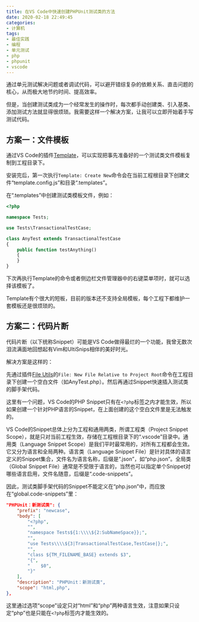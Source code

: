 ```yaml
---
title: 在VS Code中快速创建PHPUnit测试类的方法
date: 2020-02-18 22:49:45
categories:
- 计算机
tags:
- 最佳实践
- 编程
- 单元测试
- php
- phpunit
- vscode
---
```


通过单元测试解决问题或者调试代码，可以避开错综复杂的依赖关系、直击问题的核心，从而极大地节约时间、提高效率。

但是，当创建测试类成为一个经常发生的操作时，每次都手动创建类、引入基类、添加测试方法就显得很烦琐。我需要这样一个解决方案，让我可以立即开始着手写测试代码。

<!-- more -->

## 方案一：文件模板

通过VS Code的插件[Template](https://marketplace.visualstudio.com/items?itemName=yongwoo.template)，可以实现把事先准备好的一个测试类文件模板复制到工程目录下。

安装完后，第一次执行`Template: Create New`命令会在当前工程根目录下创建文件“template.config.js”和目录“.templates”。

在“.templates”中创建测试类模板文件，例如：

```php
<?php

namespace Tests;

use Tests\TransactionalTestCase;

class AnyTest extends TransactionalTestCase
{
    public function testAnything()
    {
    }
}
```

下次再执行Template的命令或者侧边栏文件管理器中的右键菜单项时，就可以选择该模板了。

Template有个很大的短板，目前的版本还不支持全局模板，每个工程下都维护一套模板还是很烦琐的。

## 方案二：代码片断

代码片断（以下统称Snippet）可能是VS Code做得最烂的一个功能，我曾无数次泪流满面地回想起有Vim和UltiSnips相伴的美好时光。

解决方案是这样的：

先通过插件[File Utils](https://marketplace.visualstudio.com/items?itemName=sleistner.vscode-fileutils)的`File: New File Relative to Project Root`命令在工程目录下创建一个空白文件（如AnyTest.php）。然后再通过Snippet快速插入测试类的脚手架代码。

这里有一个问题，VS Code的PHP Snippet只有在`<?php`标签之内才能生效，所以如果创建一个针对PHP语言的Snippet，在上面创建的这个空白文件里是无法触发的。

VS Code的Snippet总体上分为工程和通用两类，所谓工程类（Project Snippet Scope），就是只对当前工程生效，存储在工程根目录下的“.vscode”目录中。通用类（Language Snippet Scope）是我们平时最常用的，对所有工程都会生效。它又分为语言和全局两种。语言类（Language Snippet File）是针对具体的语言定义的Snippet集合，文件名为语言名称，后缀是“.json”，如“php.json”。全局类（Global Snippet File）通常是不受限于语言的，当然也可以指定单个Snippet对哪些语言启用，文件名随意，后缀是“.code-snippets”。

因此，测试类脚手架代码的Snippet不能定义在“php.json”中，而应放在“global.code-snippets”里：

```JSON
"PHPUnit：新测试类": {
    "prefix": "newcase",
    "body": [
        "<?php",
        "",
        "namespace Tests${1:\\\\${2:SubNameSpace}};",
        "",
        "use Tests\\\\${3|TransactionalTestCase,TestCase|};",
        "",
        "class ${TM_FILENAME_BASE} extends $3",
        "{",
        "    $0",
        "}"
    ],
    "description": "PHPUnit：新测试类",
    "scope": "html,php",
},
```

这里通过选项“scope”设定只对“html”和“php”两种语言生效，注意如果只设定“php”也是只能在`<?php`标签内才能生效的。
